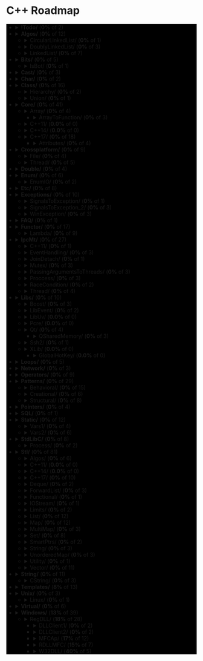 # C++ Roadmap

<div style="background-color:black">

* <details>
  <summary><b>!Todo/</b> (<b>0%</b> of 2)</summary>

    * <span style="color:red">RSDN.txt</span>
    * <span style="color:red">C++ questions.txt</span>

  </details>

* <details>
  <summary><b>Algos/</b> (<b>0%</b> of 12)</summary>

    * <span style="color:red">Algoritms.txt</span>

  </details>

  * <details>
    <summary>CircularLinkedList/ (<b>0%</b> of 1)</summary>

      * <span style="color:red">CircularLinkedList.cpp</span>

    </details>

  * <details>
    <summary>DoublyLinkedList/ (<b>0%</b> of 3)</summary>

      * <span style="color:red">DoubleLinkedListDeletion.cpp</span>
      * <span style="color:red">DoubleLinkedListInsertion.cpp</span>
      * <span style="color:red">DoubleLinkedList.cpp</span>

    </details>

  * <details>
    <summary>LinkedList/ (<b>0%</b> of 7)</summary>

      * <span style="color:red">LinkedListInsertion.cpp</span>
      * <span style="color:red">DetectLoopInLinkedList.cpp</span>
      * <span style="color:red">SortedMergeOfTwoLinkedList.cpp</span>
      * <span style="color:red">ReverseALinkedList.cpp</span>
      * <span style="color:red">LinkedListDeletion.cpp</span>
      * <span style="color:red">PrintNthNodeFromTheEndOfLinkedList.cpp</span>
      * <span style="color:red">LinkedListSearchForANode.cpp</span>

    </details>

* <details>
  <summary><b>Bits/</b> (<b>0%</b> of 5)</summary>

    * <span style="color:red">BitMask2.cpp</span>
    * <span style="color:red">BitMask.cpp</span>
    * <span style="color:red">bitset.cpp</span>
    * <span style="color:red">BuffToint.cpp</span>

  </details>

  * <details>
    <summary>IsBot/ (<b>0%</b> of 1)</summary>

      * <span style="color:red">main_BlackList.cpp</span>

    </details>

* <details>
  <summary><b>Cast/</b> (<b>0%</b> of 3)</summary>

    * <span style="color:red">ReinterpretCast.cpp</span>
    * <span style="color:red">Casts.cpp</span>
    * <span style="color:red">BoolCast.cpp</span>

  </details>

* <details>
  <summary><b>Char/</b> (<b>0%</b> of 2)</summary>

    * <span style="color:red">IntToChar.cpp</span>
    * <span style="color:red">Escape.cpp</span>

  </details>

* <details>
  <summary><b>Class/</b> (<b>0%</b> of 16)</summary>

    * <span style="color:red">MethodWithoutBody.cpp</span>
    * <span style="color:red">InitConstructor.cpp</span>
    * <span style="color:red">InheritanceFunctions.cpp</span>
    * <span style="color:red">ConstructOrder.cpp</span>
    * <span style="color:red">CopyConstructor1.cpp</span>
    * <span style="color:red">EmptyStructSizeOf.cpp</span>
    * <span style="color:red">SizeOfClass.cpp</span>
    * <span style="color:red">CallMethod.cpp</span>
    * <span style="color:red">InitOrder.cpp</span>
    * <span style="color:red">CpoyConstructor2.cpp</span>
    * <span style="color:red">QuotedString.java</span>
    * <span style="color:red">FriendClass.cpp</span>
    * <span style="color:red">CondtructorOrder.cpp</span>

  </details>

  * <details>
    <summary>Hierarchy/ (<b>0%</b> of 2)</summary>

      * <span style="color:red">Hierarchy.cpp</span>
      * <span style="color:red">Proxy.cpp</span>

    </details>

  * <details>
    <summary>Union/ (<b>0%</b> of 1)</summary>

      * <span style="color:red">Union.cpp</span>

    </details>

* <details>
  <summary><b>Core/</b> (<b>0%</b> of 41)</summary>

    * <span style="color:red">LvalueRvalue.cpp</span>
    * <span style="color:red">Explicit.cpp</span>
    * <span style="color:red">GoTo.cpp</span>
    * <span style="color:red">ReturnBool.cpp</span>
    * <span style="color:red">NamespaceOperator.cpp</span>
    * <span style="color:red">MoveRef.cpp</span>
    * <span style="color:red">ConstructNew.cpp</span>
    * <span style="color:red">OperatorsNewDelete.cpp</span>
    * <span style="color:red">PlacementNew.cpp</span>
    * <span style="color:red">InitMembers.cpp</span>
    * <span style="color:red">VariableArguments.cpp</span>
    * <span style="color:red">InlineFunction.cpp</span>
    * <span style="color:red">TypeNames.cpp</span>
    * <span style="color:red">Move.cpp</span>
    * <span style="color:red">ZeroDivision.cpp</span>
    * <span style="color:red">ValueInitialization.cpp</span>
    * <span style="color:red">TypeSizes.cpp</span>
    * <span style="color:red">SwitchString.cpp</span>
    * <span style="color:red">InitVars.cpp</span>

  </details>

  * <details>
    <summary>Array/ (<b>0%</b> of 4)</summary>

      * <span style="color:red">ArraySize.cpp</span>

    </details>

    * <details>
      <summary>ArrayToFunction/ (<b>0%</b> of 3)</summary>

        * <span style="color:red">ArrayToFunction3.cpp</span>
        * <span style="color:red">ArrayToFunction1.cpp</span>
        * <span style="color:red">ArrayToFunction2.cpp</span>

      </details>

  * <details>
    <summary>C++11/ (<b>0.0%</b> of 0)</summary>


    </details>

  * <details>
    <summary>C++14/ (<b>0.0%</b> of 0)</summary>


    </details>

  * <details>
    <summary>C++17/ (<b>0%</b> of 18)</summary>

      * <span style="color:red">TemplateAutoParam.cpp</span>
      * <span style="color:red">StructuredBindings.cpp</span>
      * <span style="color:red">NestedNamespaces.cpp</span>
      * <span style="color:red">LambdaThisByValue.cpp</span>
      * <span style="color:red">EnumListInitialization.cpp</span>
      * <span style="color:red">StructuredBindingsRef.cpp</span>
      * <span style="color:red">ConstexprIf.cpp</span>
      * <span style="color:red">BracedInitList.cpp</span>
      * <span style="color:red">ConstexprLambda.cpp</span>
      * <span style="color:red">FoldExpressions.cpp</span>
      * <span style="color:red">InlineVars.cpp</span>
      * <span style="color:red">TemplateArgDeduction.cpp</span>
      * <span style="color:red">SelectionVarInitializer.cpp</span>
      * <span style="color:red">Utf8CharLiterals.cpp</span>

    </details>

    * <details>
      <summary>Attributes/ (<b>0%</b> of 4)</summary>

        * <span style="color:red">maybe_unused.cpp</span>
        * <span style="color:red">Sample1.cpp</span>
        * <span style="color:red">fallthrough.cpp</span>
        * <span style="color:red">nodiscard.cpp</span>

      </details>

* <details>
  <summary><b>Crossplatform/</b> (<b>0%</b> of 9)</summary>


  </details>

  * <details>
    <summary>File/ (<b>0%</b> of 4)</summary>

      * <span style="color:red">FileRouter.inl</span>
      * <span style="color:red">File_old.h</span>
      * <span style="color:red">FileRouter.h</span>
      * <span style="color:red">File.h</span>

    </details>

  * <details>
    <summary>Thread/ (<b>0%</b> of 5)</summary>

      * <span style="color:red">IThreadImpl_win.h</span>
      * <span style="color:red">Thread.h</span>
      * <span style="color:red">Thread_old.h</span>
      * <span style="color:red">IThreadImpl_posix.h</span>
      * <span style="color:red">IThreadImpl.h</span>

    </details>

* <details>
  <summary><b>Double/</b> (<b>0%</b> of 4)</summary>

    * <span style="color:red">IntDoubleCompare.cpp</span>
    * <span style="color:red">DoubleCast.cpp</span>
    * <span style="color:red">DoubleCompare.cpp</span>
    * <span style="color:red">IsGreater.cpp</span>

  </details>

* <details>
  <summary><b>Enum/</b> (<b>0%</b> of 6)</summary>

    * <span style="color:red">SafeEnum.cpp</span>
    * <span style="color:red">SizeOf.cpp</span>
    * <span style="color:red">ForEnum.cpp</span>
    * <span style="color:red">CodeStyle.cpp</span>

  </details>

  * <details>
    <summary>EnumIO/ (<b>0%</b> of 2)</summary>

      * <span style="color:red">EnumIO.h</span>
      * <span style="color:red">EnumIO_test.cpp</span>

    </details>

* <details>
  <summary><b>Etc/</b> (<b>0%</b> of 8)</summary>

    * <span style="color:red">VarVisibility.cpp</span>
    * <span style="color:red">Random.cpp</span>
    * <span style="color:red">GlobalVar2.cpp</span>
    * <span style="color:red">DecIncInt.cpp</span>
    * <span style="color:red">GlobalVar1.cpp</span>
    * <span style="color:red">UnicodeAnsi.cpp</span>
    * <span style="color:red">SizeofUnicodes.cpp</span>
    * <span style="color:red">FunctionDefinition.cpp</span>

  </details>

* <details>
  <summary><b>Exceptions/</b> (<b>0%</b> of 10)</summary>

    * <span style="color:red">Try.cpp</span>
    * <span style="color:red">Exception2.cpp</span>
    * <span style="color:red">Exception3.cpp</span>

  </details>

  * <details>
    <summary>SignalsToException/ (<b>0%</b> of 1)</summary>

      * <span style="color:red">SignalsToException.cpp</span>

    </details>

  * <details>
    <summary>SignalsToException_2/ (<b>0%</b> of 3)</summary>

      * <span style="color:red">SignalHandler.h</span>
      * <span style="color:red">SignalHandler.inl</span>
      * <span style="color:red">SignalsToException_2.cpp</span>

    </details>

  * <details>
    <summary>WinException/ (<b>0%</b> of 3)</summary>

      * <span style="color:red">CxWinException.cpp</span>
      * <span style="color:red">WinException.cpp</span>
      * <span style="color:red">CxWinException.h</span>

    </details>

* <details>
  <summary><b>FAQ/</b> (<b>0%</b> of 1)</summary>

    * <span style="color:red">FAQ.txt</span>

  </details>

* <details>
  <summary><b>Functor/</b> (<b>0%</b> of 17)</summary>

    * <span style="color:red">FunctorExample4.cpp</span>
    * <span style="color:red">FunctorExample1.cpp</span>
    * <span style="color:red">FunctorExample2.cpp</span>
    * <span style="color:red">NativeFunction.cpp</span>
    * <span style="color:red">Functor.cpp</span>
    * <span style="color:red">FunctorTarget.cpp</span>
    * <span style="color:red">FunctorExample3.cpp</span>
    * <span style="color:red">StaticFunctor.cpp</span>

  </details>

  * <details>
    <summary>Lambda/ (<b>0%</b> of 9)</summary>

      * <span style="color:red">LambdaMemberVariableCapture.cpp</span>
      * <span style="color:red">LambdaScopes.cpp</span>
      * <span style="color:red">LambdaScopeFaultScenario.cpp</span>
      * <span style="color:red">LambaExamples.cpp</span>
      * <span style="color:red">LambdaPtrsSizes.cpp</span>
      * <span style="color:red">LambdaScopesByValue.cpp</span>
      * <span style="color:red">LambdaScopesByReference.cpp</span>
      * <span style="color:red">GccLambdaLeaky.cpp</span>
      * <span style="color:red">LambdaBasic.cpp</span>

    </details>

* <details>
  <summary><b>IpcMt/</b> (<b>0%</b> of 27)</summary>

    * <span style="color:red">signal_stacktrace.cpp</span>
    * <span style="color:red">psiginfo.cpp</span>
    * <span style="color:red">signal_ctrl_c.cpp</span>
    * <span style="color:red">ThreadHarwareConcurrency.cpp</span>
    * <span style="color:red">condition_variable.cpp</span>
    * <span style="color:red">signal.cpp</span>
    * <span style="color:red">IpcMethods.txt</span>

  </details>

  * <details>
    <summary>C++11/ (<b>0%</b> of 1)</summary>

      * <span style="color:red">atomic_flag.cpp</span>

    </details>

  * <details>
    <summary>EventHandling/ (<b>0%</b> of 3)</summary>

      * <span style="color:red">ConditionalVariableBasics.cpp</span>
      * <span style="color:red">BasicXMLEventHandlingUsingConditionalVariable.cpp</span>
      * <span style="color:red">BasicXMLEventHandling.cpp</span>

    </details>

  * <details>
    <summary>JoinDetach/ (<b>0%</b> of 1)</summary>

      * <span style="color:red">JoiningThreads.cpp</span>

    </details>

  * <details>
    <summary>Mutex/ (<b>0%</b> of 3)</summary>

      * <span style="color:red">MutexLockUnlock.cpp</span>
      * <span style="color:red">MutexLockUnlock2.cpp</span>
      * <span style="color:red">MutexLockGuard.cpp</span>

    </details>

  * <details>
    <summary>PassingArgumentsToThreads/ (<b>0%</b> of 3)</summary>

      * <span style="color:red">PassingPointersTThread.cpp</span>
      * <span style="color:red">PassingReferencesToThread.cpp</span>
      * <span style="color:red">PassingSimpleArgumentsToThread.cpp</span>

    </details>

  * <details>
    <summary>Proccess/ (<b>0%</b> of 3)</summary>

      * <span style="color:red">Wait.cpp</span>
      * <span style="color:red">ExecuteBin.cpp</span>
      * <span style="color:red">GetStdInOutError.cpp</span>

    </details>

  * <details>
    <summary>RaceCondition/ (<b>0%</b> of 2)</summary>

      * <span style="color:red">RaceConditionExample.cpp</span>
      * <span style="color:red">RaceConditionExample2.cpp</span>

    </details>

  * <details>
    <summary>Thread/ (<b>0%</b> of 4)</summary>

      * <span style="color:red">ThreadCreationUsingLambdaFunction.cpp</span>
      * <span style="color:red">ThreadCreationUsingFunctionPointer.cpp</span>
      * <span style="color:red">DifferentiatingBetweenThread.cpp</span>
      * <span style="color:red">ThreadCreationUsingFunctionObjects.cpp</span>

    </details>

* <details>
  <summary><b>Libs/</b> (<b>0%</b> of 10)</summary>


  </details>

  * <details>
    <summary>Boost/ (<b>0%</b> of 3)</summary>

      * <span style="color:red">ScopeArray.cpp</span>
      * <span style="color:red">ProgramOptions.cpp</span>
      * <span style="color:red">Bind.cpp</span>

    </details>

  * <details>
    <summary>LibEvent/ (<b>0%</b> of 2)</summary>

      * <span style="color:red">all_test.cpp</span>
      * <span style="color:red">FAQ.txt</span>

    </details>

  * <details>
    <summary>LibUv/ (<b>0.0%</b> of 0)</summary>


    </details>

  * <details>
    <summary>Pcre/ (<b>0.0%</b> of 0)</summary>


    </details>

  * <details>
    <summary>Qt/ (<b>0%</b> of 4)</summary>

      * <span style="color:red">HttpUpload.cpp</span>

    </details>

    * <details>
      <summary>QSharedMemory/ (<b>0%</b> of 3)</summary>

        * <span style="color:red">main_MainDialog.cpp</span>
        * <span style="color:red">MainDialog.cpp</span>
        * <span style="color:red">MainDialog.h</span>

      </details>

  * <details>
    <summary>Ssh2/ (<b>0%</b> of 1)</summary>

      * <span style="color:red">SSH2.cpp</span>

    </details>

  * <details>
    <summary>XLib/ (<b>0.0%</b> of 0)</summary>


    </details>

    * <details>
      <summary>GlobalHotKey/ (<b>0.0%</b> of 0)</summary>


      </details>

* <details>
  <summary><b>Loops/</b> (<b>0%</b> of 5)</summary>

    * <span style="color:red">ForBreak.cpp</span>
    * <span style="color:red">SwitchCase.cpp</span>
    * <span style="color:red">For.cpp</span>
    * <span style="color:red">GoToLablel.cpp</span>
    * <span style="color:red">ForVoid.cpp</span>

  </details>

* <details>
  <summary><b>Network/</b> (<b>0%</b> of 3)</summary>

    * <span style="color:red">IpString.cpp</span>
    * <span style="color:red">TcpUdpDiffs.txt</span>
    * <span style="color:red">Mount.cpp</span>

  </details>

* <details>
  <summary><b>Operators/</b> (<b>0%</b> of 9)</summary>

    * <span style="color:red">OverloadingPrefixIncermentDecrementOperator.cpp</span>
    * <span style="color:red">Exclamanation.cpp</span>
    * <span style="color:red">OverloadingLogicalOperator.cpp</span>
    * <span style="color:red">OperatorIn.cpp</span>
    * <span style="color:red">OverloadingArithmeticOperator.cpp</span>
    * <span style="color:red">OverloadingInputOutputOperator.cpp</span>
    * <span style="color:red">OverloadingPostfixIncermentDecrementOperator.cpp</span>
    * <span style="color:red">OverloadingUnaryOperator.cpp</span>
    * <span style="color:red">OverloadingArithmeticOperatorUsingMemberFunction.cpp</span>

  </details>

* <details>
  <summary><b>Patterns/</b> (<b>0%</b> of 29)</summary>


  </details>

  * <details>
    <summary>Behavioral/ (<b>0%</b> of 15)</summary>

      * <span style="color:red">memento.cpp</span>
      * <span style="color:red">iterator.cpp</span>
      * <span style="color:red">strategy.cpp</span>
      * <span style="color:red">visitor2.cpp</span>
      * <span style="color:red">observer.cpp</span>
      * <span style="color:red">visitor1.cpp</span>
      * <span style="color:red">interpreter.cpp</span>
      * <span style="color:red">template_method.cpp</span>
      * <span style="color:red">chain_of_responsibility.cpp</span>
      * <span style="color:red">command.cpp</span>
      * <span style="color:red">state.cpp</span>
      * <span style="color:red">mediator.cpp</span>
      * <span style="color:red">null_object.cpp</span>
      * <span style="color:red">iterator_with_operators.cpp</span>
      * <span style="color:red">observer2.cpp</span>

    </details>

  * <details>
    <summary>Creational/ (<b>0%</b> of 6)</summary>

      * <span style="color:red">ClassFactory.cpp</span>
      * <span style="color:red">Singleton.cpp</span>
      * <span style="color:red">Builder.cpp</span>
      * <span style="color:red">FactoryMethod.cpp</span>
      * <span style="color:red">AbstractFactory.cpp</span>
      * <span style="color:red">Prototype.cpp</span>

    </details>

  * <details>
    <summary>Structural/ (<b>0%</b> of 8)</summary>

      * <span style="color:red">adapter.cpp</span>
      * <span style="color:red">ContainerFacade.h</span>
      * <span style="color:red">proxy.cpp</span>
      * <span style="color:red">bridge.cpp</span>
      * <span style="color:red">facade.cpp</span>
      * <span style="color:red">decorator.cpp</span>
      * <span style="color:red">composite.cpp</span>
      * <span style="color:red">flyweight.cpp</span>

    </details>

* <details>
  <summary><b>Pointers/</b> (<b>0%</b> of 4)</summary>

    * <span style="color:red">xPTR_DELETE.cpp</span>
    * <span style="color:red">CatchPtr.hpp</span>
    * <span style="color:red">FunctionPtr.cpp</span>
    * <span style="color:red">AutoPtr.h</span>

  </details>

* <details>
  <summary><b>SQL/</b> (<b>0%</b> of 1)</summary>

    * <span style="color:red">test.sql</span>

  </details>

* <details>
  <summary><b>Static/</b> (<b>0%</b> of 12)</summary>

    * <span style="color:red">StaticHolder.cpp</span>
    * <span style="color:red">Data.cpp</span>

  </details>

  * <details>
    <summary>Vars1/ (<b>0%</b> of 4)</summary>

      * <span style="color:red">module.h</span>
      * <span style="color:red">main_Var1.cpp</span>
      * <span style="color:red">header.h</span>
      * <span style="color:red">module.inl</span>

    </details>

  * <details>
    <summary>Vars2/ (<b>0%</b> of 6)</summary>

      * <span style="color:red">CxVars.inl</span>
      * <span style="color:red">module.h</span>
      * <span style="color:red">CVar.h</span>
      * <span style="color:red">CxVars.h</span>
      * <span style="color:red">main_Var2.cpp</span>
      * <span style="color:red">module.inl</span>

    </details>

* <details>
  <summary><b>StdLibC/</b> (<b>0%</b> of 8)</summary>

    * <span style="color:red">Time.cpp</span>
    * <span style="color:red">Atoi.cpp</span>
    * <span style="color:red">Printf.cpp</span>
    * <span style="color:red">Strptime.cpp</span>
    * <span style="color:red">BuffZero.cpp</span>
    * <span style="color:red">VSnprintf.cpp</span>

  </details>

  * <details>
    <summary>Process/ (<b>0%</b> of 2)</summary>

      * <span style="color:red">ExitFunctions.cpp</span>
      * <span style="color:red">Exit.cpp</span>

    </details>

* <details>
  <summary><b>Stl/</b> (<b>0%</b> of 81)</summary>

    * <span style="color:red">StlFeatures.txt</span>

  </details>

  * <details>
    <summary>Algos/ (<b>0%</b> of 6)</summary>

      * <span style="color:red">difference.cpp</span>
      * <span style="color:red">accumulate.cpp</span>
      * <span style="color:red">sort.txt</span>
      * <span style="color:red">replace_if.cpp</span>
      * <span style="color:red">transform.cpp</span>
      * <span style="color:red">set_symmetric_difference.cpp</span>

    </details>

  * <details>
    <summary>C++11/ (<b>0.0%</b> of 0)</summary>


    </details>

  * <details>
    <summary>C++14/ (<b>0.0%</b> of 0)</summary>


    </details>

  * <details>
    <summary>C++17/ (<b>0%</b> of 10)</summary>

      * <span style="color:red">Any.cpp</span>
      * <span style="color:red">StringView2.cpp</span>
      * <span style="color:red">Invoke.cpp</span>
      * <span style="color:red">Variant.cpp</span>
      * <span style="color:red">ParallelAlgos.cpp</span>
      * <span style="color:red">Apply.cpp</span>
      * <span style="color:red">Optional.cpp</span>
      * <span style="color:red">Fs.cpp</span>
      * <span style="color:red">Byte.cpp</span>
      * <span style="color:red">MapSetSplicing.cpp</span>

    </details>

  * <details>
    <summary>Deque/ (<b>0%</b> of 2)</summary>

      * <span style="color:red">DequeImplementation.cpp</span>
      * <span style="color:red">DequeOperations.cpp</span>

    </details>

  * <details>
    <summary>ForwardList/ (<b>0%</b> of 3)</summary>

      * <span style="color:red">ForwardListOperation2.cpp</span>
      * <span style="color:red">ForwardListOperation1.cpp</span>
      * <span style="color:red">ForwardListAssign.cpp</span>

    </details>

  * <details>
    <summary>Functional/ (<b>0%</b> of 1)</summary>

      * <span style="color:red">ref.cpp</span>

    </details>

  * <details>
    <summary>IOStream/ (<b>0%</b> of 1)</summary>

      * <span style="color:red">OperatorOutput.cpp</span>

    </details>

  * <details>
    <summary>Limits/ (<b>0%</b> of 2)</summary>

      * <span style="color:red">NumericLimits.cpp</span>
      * <span style="color:red">DoubleLimits.cpp</span>

    </details>

  * <details>
    <summary>List/ (<b>0%</b> of 12)</summary>

      * <span style="color:red">splice.cpp</span>
      * <span style="color:red">ListErase.cpp</span>
      * <span style="color:red">insertInLoop.cpp</span>
      * <span style="color:red">ListSearchUsingGenerate.cpp</span>
      * <span style="color:red">ListRemove.cpp</span>
      * <span style="color:red">ListOperations.cpp</span>
      * <span style="color:red">insert.cpp</span>
      * <span style="color:red">ListRemoveIf.cpp</span>
      * <span style="color:red">ListSort.cpp</span>
      * <span style="color:red">ListConditionalEraseWhileIteration.cpp</span>
      * <span style="color:red">ListSearchUsingFind.cpp</span>
      * <span style="color:red">list.cpp</span>

    </details>

  * <details>
    <summary>Map/ (<b>0%</b> of 12)</summary>

      * <span style="color:red">Maps.cpp</span>
      * <span style="color:red">OperatorAccess.cpp</span>
      * <span style="color:red">MapReversePrint.cpp</span>
      * <span style="color:red">MapComparison.cpp</span>
      * <span style="color:red">MapOperatorAccessElement.cpp</span>
      * <span style="color:red">MapDeletionByIteratorRange.cpp</span>
      * <span style="color:red">MapComparisonByUserDefinedObjects.cpp</span>
      * <span style="color:red">Erase.cpp</span>
      * <span style="color:red">MapInsertion.cpp</span>
      * <span style="color:red">MapUnorderedMap.cpp</span>
      * <span style="color:red">MapBasics.cpp</span>
      * <span style="color:red">Bool.cpp</span>

    </details>

  * <details>
    <summary>MultiMap/ (<b>0%</b> of 3)</summary>

      * <span style="color:red">MultimapOperations.cpp</span>
      * <span style="color:red">MultimapCI.cpp</span>
      * <span style="color:red">MultimapBasics.cpp</span>

    </details>

  * <details>
    <summary>Set/ (<b>0%</b> of 8)</summary>

      * <span style="color:red">SetInsertionUsingIteratorRange.cpp</span>
      * <span style="color:red">set_insert.cpp</span>
      * <span style="color:red">SetsWithUserDefinedClassesUsingComparator.cpp</span>
      * <span style="color:red">SetsBasics.cpp</span>
      * <span style="color:red">SearchInASet.cpp</span>
      * <span style="color:red">SetErase.cpp</span>
      * <span style="color:red">VerifyAndInsertInSet.cpp</span>
      * <span style="color:red">SetsWithUserDefinedClasses.cpp</span>

    </details>

  * <details>
    <summary>SmartPtrs/ (<b>0%</b> of 2)</summary>

      * <span style="color:red">AutoPtrVSUniquePtr.cpp</span>
      * <span style="color:red">smart-pointers-in-cpp11.html</span>

    </details>

  * <details>
    <summary>String/ (<b>0%</b> of 3)</summary>

      * <span style="color:red">reverse.cpp</span>
      * <span style="color:red">CstrNull.cpp</span>
      * <span style="color:red">stringWithNull.cpp</span>

    </details>

  * <details>
    <summary>UnorderedMap/ (<b>0%</b> of 3)</summary>

      * <span style="color:red">UnorderedMapInitialization.cpp</span>
      * <span style="color:red">UnorderedMapInsertion.cpp</span>
      * <span style="color:red">UnorderedMapBasics.cpp</span>

    </details>

  * <details>
    <summary>Utility/ (<b>0%</b> of 1)</summary>

      * <span style="color:red">forward.cpp</span>

    </details>

  * <details>
    <summary>Vector/ (<b>0%</b> of 11)</summary>

      * <span style="color:red">RandomNumberInitializationInVector.cpp</span>
      * <span style="color:red">RemoveAllOccurrencesOfAnElementFromVector.cpp</span>
      * <span style="color:red">VectorOperations1.cpp</span>
      * <span style="color:red">slice.cpp</span>
      * <span style="color:red">VectorInitialization.cpp</span>
      * <span style="color:red">VectorOperations3.cpp</span>
      * <span style="color:red">SimpleOperationsOnVector.cpp</span>
      * <span style="color:red">VectorEraseRemove.cpp</span>
      * <span style="color:red">VectorListDequePushBack.cpp</span>
      * <span style="color:red">VectorOperations2.cpp</span>
      * <span style="color:red">RemoveAllOccurrencesOfAnElementFromVector2.cpp</span>

    </details>

* <details>
  <summary><b>String/</b> (<b>0%</b> of 11)</summary>

    * <span style="color:red">StringView.cpp</span>
    * <span style="color:red">OtherUsefulFunction.cpp</span>
    * <span style="color:red">CapacityFunction.cpp</span>
    * <span style="color:red">InitializationWays.cpp</span>
    * <span style="color:red">InputFunction.cpp</span>
    * <span style="color:red">IteratorFunction.cpp</span>
    * <span style="color:red">Reverse.cpp</span>
    * <span style="color:red">ManipulatingFunction.cpp</span>

  </details>

  * <details>
    <summary>CString/ (<b>0%</b> of 3)</summary>

      * <span style="color:red">main_CString.cpp</span>
      * <span style="color:red">CString.inl</span>
      * <span style="color:red">CString.h</span>

    </details>

* <details>
  <summary><b>Templates/</b> (<b>8%</b> of 13)</summary>

    * <span style="color:red">MaximumOfTwoValues.cpp</span>
    * <span style="color:red">VariadicFunc.cpp</span>
    * <span style="color:red">AverageOfValuesInObjects.cpp</span>
    * <span style="color:red">MaximumOfTwoObjects.cpp</span>
    * <span style="color:red">Templates_and_Classes.txt</span>
    * <span style="color:red">VariadicTemplates3.cpp</span>
    * <span style="color:red">AverageOfAnArray.cpp</span>
    * <span style="color:red">Export.cpp</span>
    * <span style="color:red">VariadicTemplates2.cpp</span>
    * <span style="color:red">ClassTemplate.cpp</span>
    * <span style="color:red">VariadicTemplates.cpp</span>
    * `Export.h`
    * <span style="color:red">Params.cpp</span>

  </details>

* <details>
  <summary><b>Unix/</b> (<b>0%</b> of 3)</summary>

    * <span style="color:red">umask.cpp</span>
    * <span style="color:red">Fork.cpp</span>

  </details>

  * <details>
    <summary>Linux/ (<b>0%</b> of 1)</summary>

      * <span style="color:red">inotify.cpp</span>

    </details>

* <details>
  <summary><b>Virtual/</b> (<b>0%</b> of 6)</summary>

    * <span style="color:red">VirtualInheritance1.cpp</span>
    * <span style="color:red">VirtualDestructor.txt</span>
    * <span style="color:red">VirtualFunction1.cpp</span>
    * <span style="color:red">VirtualInheritance2.cpp</span>
    * <span style="color:red">VirtualFunction2.cpp</span>
    * <span style="color:red">PureVirtual.cpp</span>

  </details>

* <details>
  <summary><b>Windows/</b> (<b>13%</b> of 39)</summary>

    * <span style="color:red">CxHandle.cpp</span>
    * <span style="color:red">getuid.cpp</span>
    * <span style="color:red">Batery.cpp</span>
    * <span style="color:red">OsBit.txt</span>
    * <span style="color:red">AnsiUtf8.cpp</span>
    * <span style="color:red">Event.cpp</span>
    * <span style="color:red">GetTokenInformation.cpp</span>
    * <span style="color:red">CommandLine.cpp</span>
    * <span style="color:red">MemoryUsage.cpp</span>
    * <span style="color:red">OsBit.cpp</span>
    * <span style="color:red">WaitForSingleObject.cpp</span>

  </details>

  * <details>
    <summary>RegDLL/ (<b>18%</b> of 28)</summary>


    </details>

    * <details>
      <summary>DLLClient1/ (<b>0%</b> of 2)</summary>

        * <span style="color:red">DLLCode.h</span>
        * <span style="color:red">DLLCode.cpp</span>

      </details>

    * <details>
      <summary>DLLClient2/ (<b>0%</b> of 2)</summary>

        * <span style="color:red">DLLCode.h</span>
        * <span style="color:red">DLLClient2.cpp</span>

      </details>

    * <details>
      <summary>MFCAp/ (<b>17%</b> of 12)</summary>

        * `StdAfx.cpp`
        * <span style="color:red">MainFrm.cpp</span>
        * <span style="color:red">Resource.h</span>
        * <span style="color:red">MFCApView.h</span>
        * <span style="color:red">MFCApDoc.h</span>
        * <span style="color:red">DLLCode.h</span>
        * <span style="color:red">MFCApView.cpp</span>
        * <span style="color:red">MFCAp.h</span>
        * <span style="color:red">MFCAp.cpp</span>
        * <span style="color:red">MFCApDoc.cpp</span>
        * <span style="color:red">MainFrm.h</span>
        * `StdAfx.h`

      </details>

    * <details>
      <summary>RDLLMFC/ (<b>15%</b> of 7)</summary>

        * <span style="color:red">StdAfx.cpp</span>
        * <span style="color:red">RDLLMFC.cpp</span>
        * <span style="color:red">RDLLMFC.h</span>
        * `Resource.h`
        * <span style="color:red">DLLCode.h</span>
        * <span style="color:red">DLLCode.cpp</span>
        * <span style="color:red">StdAfx.h</span>

      </details>

    * <details>
      <summary>W32DLL/ (<b>40%</b> of 5)</summary>

        * `StdAfx.cpp`
        * <span style="color:red">DLLCode.h</span>
        * <span style="color:red">DLLCode.cpp</span>
        * <span style="color:red">W32DLL.cpp</span>
        * `StdAfx.h`

      </details>

</div>
